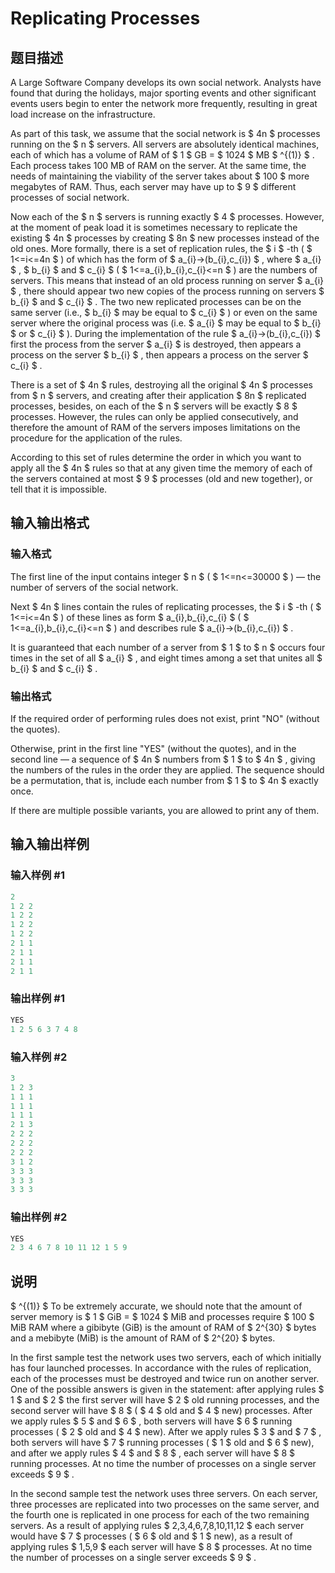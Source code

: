 # Replicating Processes

## 题目描述

A Large Software Company develops its own social network. Analysts have found that during the holidays, major sporting events and other significant events users begin to enter the network more frequently, resulting in great load increase on the infrastructure.

As part of this task, we assume that the social network is $ 4n $ processes running on the $ n $ servers. All servers are absolutely identical machines, each of which has a volume of RAM of $ 1 $ GB = $ 1024 $ MB $ ^{(1)} $ . Each process takes 100 MB of RAM on the server. At the same time, the needs of maintaining the viability of the server takes about $ 100 $ more megabytes of RAM. Thus, each server may have up to $ 9 $ different processes of social network.

Now each of the $ n $ servers is running exactly $ 4 $ processes. However, at the moment of peak load it is sometimes necessary to replicate the existing $ 4n $ processes by creating $ 8n $ new processes instead of the old ones. More formally, there is a set of replication rules, the $ i $ -th ( $ 1<=i<=4n $ ) of which has the form of $ a_{i}→(b_{i},c_{i}) $ , where $ a_{i} $ , $ b_{i} $ and $ c_{i} $ ( $ 1<=a_{i},b_{i},c_{i}<=n $ ) are the numbers of servers. This means that instead of an old process running on server $ a_{i} $ , there should appear two new copies of the process running on servers $ b_{i} $ and $ c_{i} $ . The two new replicated processes can be on the same server (i.e., $ b_{i} $ may be equal to $ c_{i} $ ) or even on the same server where the original process was (i.e. $ a_{i} $ may be equal to $ b_{i} $ or $ c_{i} $ ). During the implementation of the rule $ a_{i}→(b_{i},c_{i}) $ first the process from the server $ a_{i} $ is destroyed, then appears a process on the server $ b_{i} $ , then appears a process on the server $ c_{i} $ .

There is a set of $ 4n $ rules, destroying all the original $ 4n $ processes from $ n $ servers, and creating after their application $ 8n $ replicated processes, besides, on each of the $ n $ servers will be exactly $ 8 $ processes. However, the rules can only be applied consecutively, and therefore the amount of RAM of the servers imposes limitations on the procedure for the application of the rules.

According to this set of rules determine the order in which you want to apply all the $ 4n $ rules so that at any given time the memory of each of the servers contained at most $ 9 $ processes (old and new together), or tell that it is impossible.

## 输入输出格式

### 输入格式

The first line of the input contains integer $ n $ ( $ 1<=n<=30000 $ ) — the number of servers of the social network.

Next $ 4n $ lines contain the rules of replicating processes, the $ i $ -th ( $ 1<=i<=4n $ ) of these lines as form $ a_{i},b_{i},c_{i} $ ( $ 1<=a_{i},b_{i},c_{i}<=n $ ) and describes rule $ a_{i}→(b_{i},c_{i}) $ .

It is guaranteed that each number of a server from $ 1 $ to $ n $ occurs four times in the set of all $ a_{i} $ , and eight times among a set that unites all $ b_{i} $ and $ c_{i} $ .

### 输出格式

If the required order of performing rules does not exist, print "NO" (without the quotes).

Otherwise, print in the first line "YES" (without the quotes), and in the second line — a sequence of $ 4n $ numbers from $ 1 $ to $ 4n $ , giving the numbers of the rules in the order they are applied. The sequence should be a permutation, that is, include each number from $ 1 $ to $ 4n $ exactly once.

If there are multiple possible variants, you are allowed to print any of them.

## 输入输出样例

### 输入样例 #1

```cpp
2
1 2 2
1 2 2
1 2 2
1 2 2
2 1 1
2 1 1
2 1 1
2 1 1

```
### 输出样例 #1

```cpp
YES
1 2 5 6 3 7 4 8

```
### 输入样例 #2

```cpp
3
1 2 3
1 1 1
1 1 1
1 1 1
2 1 3
2 2 2
2 2 2
2 2 2
3 1 2
3 3 3
3 3 3
3 3 3

```
### 输出样例 #2

```cpp
YES
2 3 4 6 7 8 10 11 12 1 5 9

```
## 说明

 $ ^{(1)} $ To be extremely accurate, we should note that the amount of server memory is $ 1 $ GiB = $ 1024 $ MiB and processes require $ 100 $ MiB RAM where a gibibyte (GiB) is the amount of RAM of $ 2^{30} $ bytes and a mebibyte (MiB) is the amount of RAM of $ 2^{20} $ bytes.

In the first sample test the network uses two servers, each of which initially has four launched processes. In accordance with the rules of replication, each of the processes must be destroyed and twice run on another server. One of the possible answers is given in the statement: after applying rules $ 1 $ and $ 2 $ the first server will have $ 2 $ old running processes, and the second server will have $ 8 $ ( $ 4 $ old and $ 4 $ new) processes. After we apply rules $ 5 $ and $ 6 $ , both servers will have $ 6 $ running processes ( $ 2 $ old and $ 4 $ new). After we apply rules $ 3 $ and $ 7 $ , both servers will have $ 7 $ running processes ( $ 1 $ old and $ 6 $ new), and after we apply rules $ 4 $ and $ 8 $ , each server will have $ 8 $ running processes. At no time the number of processes on a single server exceeds $ 9 $ .

In the second sample test the network uses three servers. On each server, three processes are replicated into two processes on the same server, and the fourth one is replicated in one process for each of the two remaining servers. As a result of applying rules $ 2,3,4,6,7,8,10,11,12 $ each server would have $ 7 $ processes ( $ 6 $ old and $ 1 $ new), as a result of applying rules $ 1,5,9 $ each server will have $ 8 $ processes. At no time the number of processes on a single server exceeds $ 9 $ .

